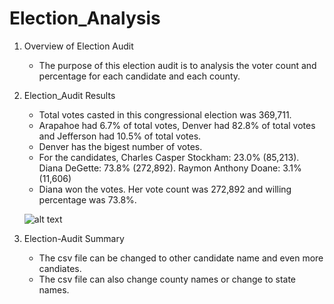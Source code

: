 # Election_Analysis
1. Overview of Election Audit
    - The purpose of this election audit is to analysis the voter count and percentage for each candidate and each county.
2. Election_Audit Results
    - Total votes casted in this congressional election was 369,711.
    - Arapahoe had 6.7% of total votes, Denver had 82.8% of total votes and Jefferson had 10.5% of total votes.
    - Denver has the bigest number of votes.
    - For the candidates, Charles Casper Stockham: 23.0% (85,213). Diana DeGette: 73.8% (272,892). Raymon Anthony Doane: 3.1%       (11,606)
    - Diana won the votes. Her vote count was 272,892 and willing percentage was 73.8%.
    
    ![alt text](https://github.com/shuyaof/Election_Analysis/blob/main/Election%20Results.JPG)
3. Election-Audit Summary
    - The csv file can be changed to other candidate name and even more candiates.
    - The csv file can also change county names or change to state names.
    

    
